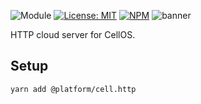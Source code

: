 ![Module](https://img.shields.io/badge/%40platform-cell.db-%23EA4E7E.svg)
[![License: MIT](https://img.shields.io/badge/license-MIT-blue.svg)](https://opensource.org/licenses/MIT)
[![NPM](https://img.shields.io/npm/v/@platform/cell.db.svg?colorB=blue&style=flat)](https://www.npmjs.com/package/@platform/cell.db)
![banner](https://user-images.githubusercontent.com/185555/67152142-52d0bc00-f32d-11e9-867c-5fe9f7e52ff0.png)

HTTP cloud server for CellOS.

## Setup

    yarn add @platform/cell.http
